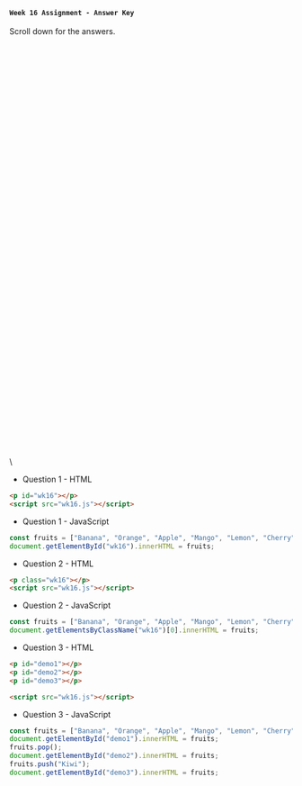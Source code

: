 **`Week 16 Assignment - Answer Key`**
\
\
Scroll down for the answers.
\
\
\
\
\
\
\
\
\
\
\
\
\
\
\
\
\
\
\
\
\
\
\
\
\
\
\
\
\
\
\
\
\
\
\
\
\
\
\
\
\
\
\
\
\
\

- Question 1 - HTML
```html
<p id="wk16"></p>
<script src="wk16.js"></script>
```
- Question 1 - JavaScript
```js
const fruits = ["Banana", "Orange", "Apple", "Mango", "Lemon", "Cherry"];
document.getElementById("wk16").innerHTML = fruits;
```

- Question 2 - HTML
```html
<p class="wk16"></p>
<script src="wk16.js"></script> 
```
- Question 2 - JavaScript
```js
const fruits = ["Banana", "Orange", "Apple", "Mango", "Lemon", "Cherry"];
document.getElementsByClassName("wk16")[0].innerHTML = fruits;
```

- Question 3 - HTML
```html
<p id="demo1"></p>
<p id="demo2"></p>
<p id="demo3"></p>

<script src="wk16.js"></script>  
```
- Question 3 - JavaScript
```js
const fruits = ["Banana", "Orange", "Apple", "Mango", "Lemon", "Cherry"];
document.getElementById("demo1").innerHTML = fruits;
fruits.pop();
document.getElementById("demo2").innerHTML = fruits;
fruits.push("Kiwi");
document.getElementById("demo3").innerHTML = fruits;
```
